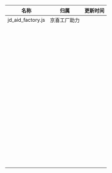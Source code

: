 |				名称				|				归属				|				更新时间					|
|-----------------------------------|-----------------------------------|---------------------------------------|
|jd_aid_factory.js					|京喜工厂助力						|										|
|					|						|						|
|					|						|						|
|					|						|						|
|					|						|						|
|					|						|						|
|					|						|						|
|					|						|						|
|					|						|						|
|					|						|						|
|					|						|						|
|					|						|						|
|					|						|						|
|					|						|						|
|					|						|						|
|					|						|						|
|					|						|						|
|					|						|						|
|					|						|						|
|					|						|						|
|					|						|						|
|					|						|						|
|					|						|						|
|					|						|						|
|					|						|						|
|					|						|						|
|					|						|						|
|					|						|						|
|					|						|						|
|					|						|						|
|					|						|						|
|					|						|						|
|					|						|						|
|					|						|						|
|					|						|						|
|					|						|						|
|					|						|						|
|					|						|						|
|					|						|						|
|					|						|						|
|					|						|						|
|					|						|						|
|					|						|						|
|					|						|						|
|					|						|						|
|					|						|						|
|					|						|						|
|					|						|						|
|					|						|						|
|					|						|						|
|					|						|						|
|					|						|						|
|					|						|						|
|					|						|						|
|					|						|						|
|					|						|						|
|					|						|						|
|					|						|						|
|					|						|						|
|					|						|						|
|					|						|						|
|					|						|						|
|					|						|						|
|					|						|						|
|					|						|						|
|					|						|						|
|					|						|						|
|					|						|						|
|					|						|						|
|					|						|						|
|					|						|						|
|					|						|						|
|					|						|						|
|					|						|						|
|					|						|						|
|					|						|						|
|					|						|						|
|					|						|						|

